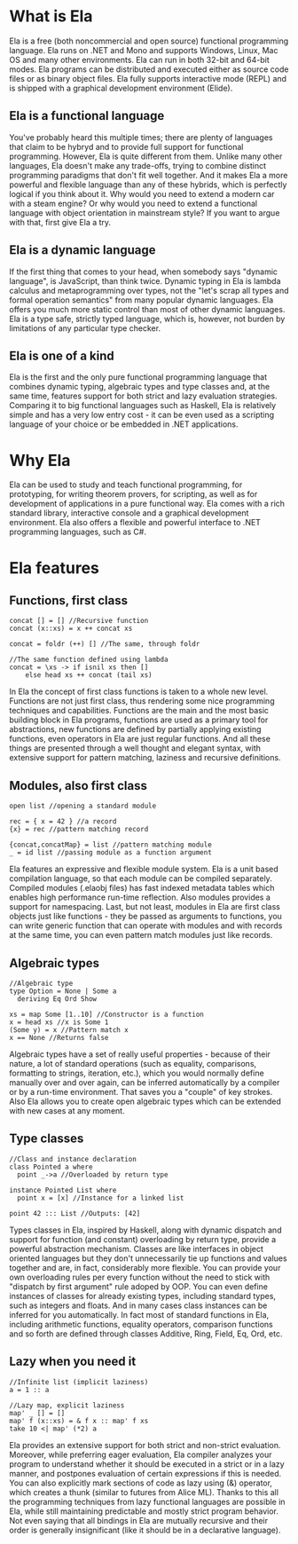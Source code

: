 # What is Ela

Ela is a free (both noncommercial and open source) functional programming language. Ela runs on .NET and Mono and supports Windows, Linux, Mac OS and many other environments. Ela can run in both 32-bit and 64-bit modes. Ela programs can be distributed and executed either as source code files or as binary object files. Ela fully supports interactive mode (REPL) and is shipped with a graphical development environment (Elide).

## Ela is a functional language

You've probably heard this multiple times; there are plenty of languages that claim to be hybryd and to provide full support for functional programming. However, Ela is quite different from them. Unlike many other languages, Ela doesn't make any trade-offs, trying to combine distinct programming paradigms that don't fit well together. And it makes Ela a more powerful and flexible language than any of these hybrids, which is perfectly logical if you think about it. Why would you need to extend a modern car with a steam engine? Or why would you need to extend a functional language with object orientation in mainstream style? If you want to argue with that, first give Ela a try.

## Ela is a dynamic language

If the first thing that comes to your head, when somebody says "dynamic language", is JavaScript, than think twice. Dynamic typing in Ela is lambda calculus and metaprogramming over types, not the "let's scrap all types and formal operation semantics" from many popular dynamic languages. Ela offers you much more static control than most of other dynamic languages. Ela is a type safe, strictly typed language, which is, however, not burden by limitations of any particular type checker.

## Ela is one of a kind

Ela is the first and the only pure functional programming language that combines dynamic typing, algebraic types and type classes and, at the same time, features support for both strict and lazy evaluation strategies. Comparing it to big functional languages such as Haskell, Ela is relatively simple and has a very low entry cost - it can be even used as a scripting language of your choice or be embedded in .NET applications.

# Why Ela

Ela can be used to study and teach functional programming, for prototyping, for writing theorem provers, for scripting, as well as for development of applications in a pure functional way. Ela comes with a rich standard library, interactive console and a graphical development environment. Ela also offers a flexible and powerful interface to .NET programming languages, such as C#.

# Ela features

## Functions, first class

    concat [] = [] //Recursive function
    concat (x::xs) = x ++ concat xs

    concat = foldr (++) [] //The same, through foldr

    //The same function defined using lambda
    concat = \xs -> if isnil xs then [] 
        else head xs ++ concat (tail xs)

In Ela the concept of first class functions is taken to a whole new level. Functions are not just first class, thus rendering some nice programming techniques and capabilities. Functions are the main and the most basic building block in Ela programs, functions are used as a primary tool for abstractions, new functions are defined by partially applying existing functions, even operators in Ela are just regular functions. And all these things are presented through a well thought and elegant syntax, with extensive support for pattern matching, laziness and recursive definitions.

## Modules, also first class

    open list //opening a standard module
    
    rec = { x = 42 } //a record
    {x} = rec //pattern matching record
    
    {concat,concatMap} = list //pattern matching module
    _ = id list //passing module as a function argument

Ela features an expressive and flexible module system. Ela is a unit based compilation language, so that each module can be compiled separately. Compiled modules (.elaobj files) has fast indexed metadata tables which enables high performance run-time reflection. Also modules provides a support for namespacing. Last, but not least, modules in Ela are first class objects just like functions - they be passed as arguments to functions, you can write generic function that can operate with modules and with records at the same time, you can even pattern match modules just like records.

## Algebraic types

    //Algebraic type
    type Option = None | Some a
      deriving Eq Ord Show 
  
    xs = map Some [1..10] //Constructor is a function
    x = head xs //x is Some 1
    (Some y) = x //Pattern match x
    x == None //Returns false

Algebraic types have a set of really useful properties - because of their nature, a lot of standard operations (such as equality, comparisons, formatting to strings, iteration, etc.), which you would normally define manually over and over again, can be inferred automatically by a compiler or by a run-time environment. That saves you a "couple" of key strokes. Also Ela allows you to create open algebraic types which can be extended with new cases at any moment.

## Type classes

    //Class and instance declaration
    class Pointed a where
      point _->a //Overloaded by return type

    instance Pointed List where
      point x = [x] //Instance for a linked list
  
    point 42 ::: List //Outputs: [42]

Types classes in Ela, inspired by Haskell, along with dynamic dispatch and support for function (and constant) overloading by return type, provide a powerful abstraction mechanism. Classes are like interfaces in object oriented languages but they don't unnecessarily tie up functions and values together and are, in fact, considerably more flexible. You can provide your own overloading rules per every function without the need to stick with "dispatch by first argument" rule adoped by OOP. You can even define instances of classes for already existing types, including standard types, such as integers and floats. And in many cases class instances can be inferred for you automatically. In fact most of standard functions in Ela, including arithmetic functions, equality operators, comparison functions and so forth are defined through classes Additive, Ring, Field, Eq, Ord, etc.

## Lazy when you need it
  
    //Infinite list (implicit laziness)
    a = 1 :: a
    
    //Lazy map, explicit laziness
    map' _ [] = []
    map' f (x::xs) = & f x :: map' f xs
    take 10 <| map' (*2) a

Ela provides an extensive support for both strict and non-strict evaluation. Moreover, while preferring eager evaluation, Ela compiler analyzes your program to understand whether it should be executed in a strict or in a lazy manner, and postpones evaluation of certain expressions if this is needed. You can also explicitly mark sections of code as lazy using (&) operator, which creates a thunk (similar to futures from Alice ML). Thanks to this all the programming techniques from lazy functional languages are possible in Ela, while still maintaining predictable and mostly strict program behavior. Not even saying that all bindings in Ela are mutually recursive and their order is generally insignificant (like it should be in a declarative language).
